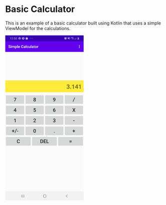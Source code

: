 # Basic Calculator

This is an example of a basic calculator built using Kotlin that uses a simple ViewModel for the calculations.


<img src=screenshots/screenshot.jpg width=250>

